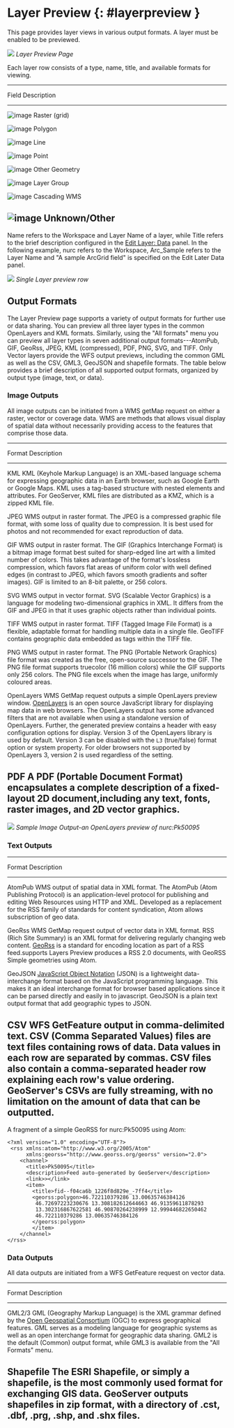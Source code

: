 # Layer Preview {: #layerpreview }

This page provides layer views in various output formats. A layer must be enabled to be previewed.

![](img/preview_list.png)
*Layer Preview Page*

Each layer row consists of a type, name, title, and available formats for viewing.

  -------------------------------------------------------------------------------------------------------
  Field                                Description
  ------------------------------------ ------------------------------------------------------------------
  ![image](img/raster_icon.png)        Raster (grid)

  ![image](img/polygon_icon.png)       Polygon

  ![image](img/line_string_icon.png)   Line

  ![image](img/point_icon.png)         Point

  ![image](img/vector.png)             Other Geometry

  ![image](img/layers.png)             Layer Group

  ![image](img/map.png)                Cascading WMS

  ![image](img/error.png)              Unknown/Other
  -------------------------------------------------------------------------------------------------------

Name refers to the Workspace and Layer Name of a layer, while Title refers to the brief description configured in the [Edit Layer: Data](layers.md#data_webadmin_layers_edit_data) panel. In the following example, nurc refers to the Workspace, Arc_Sample refers to the Layer Name and "A sample ArcGrid field" is specified on the Edit Later Data panel.

![](img/preview_row.png)
*Single Layer preview row*

## Output Formats

The Layer Preview page supports a variety of output formats for further use or data sharing. You can preview all three layer types in the common OpenLayers and KML formats. Similarly, using the "All formats" menu you can preview all layer types in seven additional output formats---AtomPub, GIF, GeoRss, JPEG, KML (compressed), PDF, PNG, SVG, and TIFF. Only Vector layers provide the WFS output previews, including the common GML as well as the CSV, GML3, GeoJSON and shapefile formats. The table below provides a brief description of all supported output formats, organized by output type (image, text, or data).

### Image Outputs

All image outputs can be initiated from a WMS getMap request on either a raster, vector or coverage data. WMS are methods that allows visual display of spatial data without necessarily providing access to the features that comprise those data.

  ------------------------------------------------------------------------------------------------------------------------------------------------------------------------------------------------------------------------------------------------------------------------------------------------------------------------------------------------------------------------------------------------------------------------------------------------------------------------------------------------------------------------------------------------------------------------------------------------------------------------------------------------------------------
  Format       Description
  ------------ -----------------------------------------------------------------------------------------------------------------------------------------------------------------------------------------------------------------------------------------------------------------------------------------------------------------------------------------------------------------------------------------------------------------------------------------------------------------------------------------------------------------------------------------------------------------------------------------------------------------------------------------------------
  KML          KML (Keyhole Markup Language) is an XML-based language schema for expressing geographic data in an Earth browser, such as Google Earth or Google Maps. KML uses a tag-based structure with nested elements and attributes. For GeoServer, KML files are distributed as a KMZ, which is a zipped KML file.

  JPEG         WMS output in raster format. The JPEG is a compressed graphic file format, with some loss of quality due to compression. It is best used for photos and not recommended for exact reproduction of data.

  GIF          WMS output in raster format. The GIF (Graphics Interchange Format) is a bitmap image format best suited for sharp-edged line art with a limited number of colors. This takes advantage of the format's lossless compression, which favors flat areas of uniform color with well defined edges (in contrast to JPEG, which favors smooth gradients and softer images). GIF is limited to an 8-bit palette, or 256 colors.

  SVG          WMS output in vector format. SVG (Scalable Vector Graphics) is a language for modeling two-dimensional graphics in XML. It differs from the GIF and JPEG in that it uses graphic objects rather than individual points.

  TIFF         WMS output in raster format. TIFF (Tagged Image File Format) is a flexible, adaptable format for handling multiple data in a single file. GeoTIFF contains geographic data embedded as tags within the TIFF file.

  PNG          WMS output in raster format. The PNG (Portable Network Graphics) file format was created as the free, open-source successor to the GIF. The PNG file format supports truecolor (16 million colors) while the GIF supports only 256 colors. The PNG file excels when the image has large, uniformly coloured areas.

  OpenLayers   WMS GetMap request outputs a simple OpenLayers preview window. [OpenLayers](http://openlayers.org/) is an open source JavaScript library for displaying map data in web browsers. The OpenLayers output has some advanced filters that are not available when using a standalone version of OpenLayers. Further, the generated preview contains a header with easy configuration options for display. Version 3 of the OpenLayers library is used by default. Version 3 can be disabled with the `L3` (true/false) format option or system property. For older browsers not supported by OpenLayers 3, version 2 is used regardless of the setting.

  PDF          A PDF (Portable Document Format) encapsulates a complete description of a fixed-layout 2D document,including any text, fonts, raster images, and 2D vector graphics.
  ------------------------------------------------------------------------------------------------------------------------------------------------------------------------------------------------------------------------------------------------------------------------------------------------------------------------------------------------------------------------------------------------------------------------------------------------------------------------------------------------------------------------------------------------------------------------------------------------------------------------------------------------------------------

![](img/preview_openlayers.png)
*Sample Image Output-an OpenLayers preview of nurc:Pk50095*

### Text Outputs

  ----------------------------------------------------------------------------------------------------------------------------------------------------------------------------------------------------------------------------------------------------------------------------------------------------------------------------------------------------------------------------------------
  Format    Description
  --------- ------------------------------------------------------------------------------------------------------------------------------------------------------------------------------------------------------------------------------------------------------------------------------------------------------------------------------------------------------------------------------
  AtomPub   WMS output of spatial data in XML format. The AtomPub (Atom Publishing Protocol) is an application-level protocol for publishing and editing Web Resources using HTTP and XML. Developed as a replacement for the RSS family of standards for content syndication, Atom allows subscription of geo data.

  GeoRss    WMS GetMap request output of vector data in XML format. RSS (Rich Site Summary) is an XML format for delivering regularly changing web content. [GeoRss](http://www.georss.org) is a standard for encoding location as part of a RSS feed.supports Layers Preview produces a RSS 2.0 documents, with GeoRSS Simple geometries using Atom.

  GeoJSON   [JavaScript Object Notation](http://json.org/) (JSON) is a lightweight data-interchange format based on the JavaScript programming language. This makes it an ideal interchange format for browser based applications since it can be parsed directly and easily in to javascript. GeoJSON is a plain text output format that add geographic types to JSON.

  CSV       WFS GetFeature output in comma-delimited text. CSV (Comma Separated Values) files are text files containing rows of data. Data values in each row are separated by commas. CSV files also contain a comma-separated header row explaining each row's value ordering. GeoServer's CSVs are fully streaming, with no limitation on the amount of data that can be outputted.
  ----------------------------------------------------------------------------------------------------------------------------------------------------------------------------------------------------------------------------------------------------------------------------------------------------------------------------------------------------------------------------------------

A fragment of a simple GeoRSS for nurc:Pk50095 using Atom:

    <?xml version="1.0" encoding="UTF-8"?>
     <rss xmlns:atom="http://www.w3.org/2005/Atom"
          xmlns:georss="http://www.georss.org/georss" version="2.0">
        <channel>
          <title>Pk50095</title>
          <description>Feed auto-generated by GeoServer</description>
          <link>></link>     
          <item>
            <title>fid--f04ca6b_1226f8d829e_-7ff4</title>
            <georss:polygon>46.722110379286 13.00635746384126 
             46.72697223230676 13.308182612644663 46.91359611878293
             13.302316867622581 46.90870264238999 12.999446822650462 
             46.722110379286 13.00635746384126
            </georss:polygon>
            </item>
        </channel>
    </rss>

### Data Outputs

All data outputs are initiated from a WFS GetFeature request on vector data.

  --------------------------------------------------------------------------------------------------------------------------------------------------------------------------------------------------------------------------------------------------------------------------------------------------------------------------------------------------------------------------------------------------------------------------------------------
  Format      Description
  ----------- --------------------------------------------------------------------------------------------------------------------------------------------------------------------------------------------------------------------------------------------------------------------------------------------------------------------------------------------------------------------------------------------------------------------------------
  GML2/3      GML (Geography Markup Language) is the XML grammar defined by the [Open Geospatial Consortium](http://en.wikipedia.org/wiki/Open_Geospatial_Consortium) (OGC) to express geographical features. GML serves as a modeling language for geographic systems as well as an open interchange format for geographic data sharing. GML2 is the default (Common) output format, while GML3 is available from the "All Formats" menu.

  Shapefile   The ESRI Shapefile, or simply a shapefile, is the most commonly used format for exchanging GIS data. GeoServer outputs shapefiles in zip format, with a directory of .cst, .dbf, .prg, .shp, and .shx files.
  --------------------------------------------------------------------------------------------------------------------------------------------------------------------------------------------------------------------------------------------------------------------------------------------------------------------------------------------------------------------------------------------------------------------------------------------
